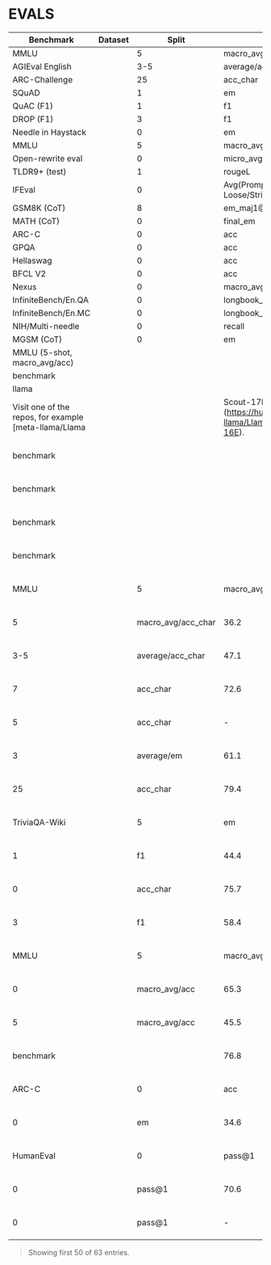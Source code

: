 # EVALS

| Benchmark | Dataset | Split | Metric | Score | Source |
| --- | --- | --- | --- | --- | --- |
| MMLU |  | 5 | macro\_avg/acc\_char |  | README |
| AGIEval English |  | 3-5 | average/acc\_char |  | README |
| ARC-Challenge |  | 25 | acc\_char |  | README |
| SQuAD |  | 1 | em |  | README |
| QuAC (F1) |  | 1 | f1 |  | README |
| DROP (F1) |  | 3 | f1 |  | README |
| Needle in Haystack |  | 0 | em |  | README |
| MMLU |  | 5 | macro\_avg/acc | 49.3 | README |
| Open-rewrite eval |  | 0 | micro\_avg/rougeL | 41.6 | README |
| TLDR9+ (test) |  | 1 | rougeL | 16.8 | README |
| IFEval |  | 0 | Avg(Prompt/Instruction acc Loose/Strict) | 59.5 | README |
| GSM8K (CoT) |  | 8 | em\_maj1@1 | 44.4 | README |
| MATH (CoT) |  | 0 | final\_em | 30.6 | README |
| ARC-C |  | 0 | acc | 59.4 | README |
| GPQA |  | 0 | acc | 27.2 | README |
| Hellaswag |  | 0 | acc | 41.2 | README |
| BFCL V2 |  | 0 | acc | 25.7 | README |
| Nexus |  | 0 | macro\_avg/acc | 13.5 | README |
| InfiniteBench/En.QA |  | 0 | longbook\_qa/f1 | 20.3 | README |
| InfiniteBench/En.MC |  | 0 | longbook\_choice/acc | 38.0 | README |
| NIH/Multi-needle |  | 0 | recall | 75.0 | README |
| MGSM (CoT) |  | 0 | em | 24.5 | README |
| MMLU (5-shot, macro_avg/acc) |  |  |  |  | README |
| benchmark |  |  |  |  | README |
| llama |  |  |  | 3 | README |
| Visit one of the repos, for example [meta-llama/Llama |  |  | Scout-17B-16E](https://huggingface.co/meta-llama/Llama-4-Scout-17B-16E). | 4- | link:https://raw.githubusercontent.com/meta-llama/llama-models/main/README.md |
| benchmark |  |  |  | 420 | link:https://raw.githubusercontent.com/meta-llama/llama-models/main/models/llama3_1/MODEL_CARD.md |
| benchmark |  |  |  | 2,040 | link:https://raw.githubusercontent.com/meta-llama/llama-models/main/models/llama3_1/MODEL_CARD.md |
| benchmark |  |  |  | 8,930 | link:https://raw.githubusercontent.com/meta-llama/llama-models/main/models/llama3_1/MODEL_CARD.md |
| benchmark |  |  |  | 0 | link:https://raw.githubusercontent.com/meta-llama/llama-models/main/models/llama3_1/MODEL_CARD.md |
| MMLU |  | 5 | macro_avg/acc_char |  | link:https://raw.githubusercontent.com/meta-llama/llama-models/main/models/llama3_1/MODEL_CARD.md |
| 5 |  | macro_avg/acc_char | 36.2 |  | link:https://raw.githubusercontent.com/meta-llama/llama-models/main/models/llama3_1/MODEL_CARD.md |
| 3-5 |  | average/acc_char | 47.1 |  | link:https://raw.githubusercontent.com/meta-llama/llama-models/main/models/llama3_1/MODEL_CARD.md |
| 7 |  | acc_char | 72.6 |  | link:https://raw.githubusercontent.com/meta-llama/llama-models/main/models/llama3_1/MODEL_CARD.md |
| 5 |  | acc_char | - |  | link:https://raw.githubusercontent.com/meta-llama/llama-models/main/models/llama3_1/MODEL_CARD.md |
| 3 |  | average/em | 61.1 |  | link:https://raw.githubusercontent.com/meta-llama/llama-models/main/models/llama3_1/MODEL_CARD.md |
| 25 |  | acc_char | 79.4 |  | link:https://raw.githubusercontent.com/meta-llama/llama-models/main/models/llama3_1/MODEL_CARD.md |
| TriviaQA-Wiki |  | 5 | em |  | link:https://raw.githubusercontent.com/meta-llama/llama-models/main/models/llama3_1/MODEL_CARD.md |
| 1 |  | f1 | 44.4 |  | link:https://raw.githubusercontent.com/meta-llama/llama-models/main/models/llama3_1/MODEL_CARD.md |
| 0 |  | acc_char | 75.7 |  | link:https://raw.githubusercontent.com/meta-llama/llama-models/main/models/llama3_1/MODEL_CARD.md |
| 3 |  | f1 | 58.4 |  | link:https://raw.githubusercontent.com/meta-llama/llama-models/main/models/llama3_1/MODEL_CARD.md |
| MMLU |  | 5 | macro_avg/acc |  | link:https://raw.githubusercontent.com/meta-llama/llama-models/main/models/llama3_1/MODEL_CARD.md |
| 0 |  | macro_avg/acc | 65.3 |  | link:https://raw.githubusercontent.com/meta-llama/llama-models/main/models/llama3_1/MODEL_CARD.md |
| 5 |  | macro_avg/acc | 45.5 |  | link:https://raw.githubusercontent.com/meta-llama/llama-models/main/models/llama3_1/MODEL_CARD.md |
| benchmark |  |  | 76.8 |  | link:https://raw.githubusercontent.com/meta-llama/llama-models/main/models/llama3_1/MODEL_CARD.md |
| ARC-C |  | 0 | acc |  | link:https://raw.githubusercontent.com/meta-llama/llama-models/main/models/llama3_1/MODEL_CARD.md |
| 0 |  | em | 34.6 |  | link:https://raw.githubusercontent.com/meta-llama/llama-models/main/models/llama3_1/MODEL_CARD.md |
| HumanEval |  | 0 | pass@1 |  | link:https://raw.githubusercontent.com/meta-llama/llama-models/main/models/llama3_1/MODEL_CARD.md |
| 0 |  | pass@1 | 70.6 |  | link:https://raw.githubusercontent.com/meta-llama/llama-models/main/models/llama3_1/MODEL_CARD.md |
| 0 |  | pass@1 | - |  | link:https://raw.githubusercontent.com/meta-llama/llama-models/main/models/llama3_1/MODEL_CARD.md |

> Showing first 50 of 63 entries.